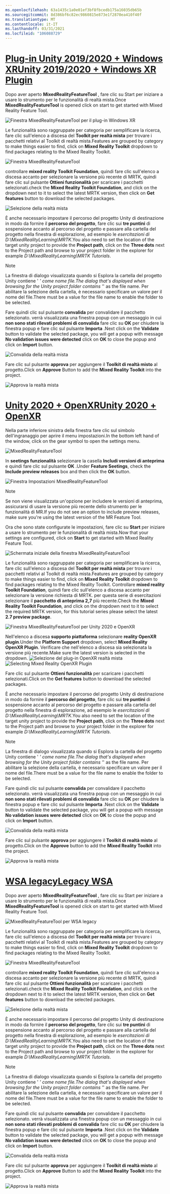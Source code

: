 ```yaml
---
ms.openlocfilehash: 63a1435c1a0e01ef3bf8fbcedb175a16035db65b
ms.sourcegitcommit: 8d386bf6c82ec9860815e873e1f2870ea410f40f
ms.translationtype: MT
ms.contentlocale: it-IT
ms.lasthandoff: 03/31/2021
ms.locfileid: "106088729"
---
```

# <a name="unity-20192020--windows-xr-plugin"></a>[<span data-ttu-id="5afd0-101">Plug-in Unity 2019/2020 + Windows XR</span><span class="sxs-lookup"><span data-stu-id="5afd0-101">Unity 2019/2020 + Windows XR Plugin</span></span>](#tab/winxr)

<span data-ttu-id="5afd0-102">Dopo aver aperto **MixedRealityFeatureTool** , fare clic su Start per iniziare a usare lo strumento per le funzionalità di realtà mista.</span><span class="sxs-lookup"><span data-stu-id="5afd0-102">Once **MixedRealityFeatureTool** is opened click on start to get started with Mixed Reality Feature Tool.</span></span>

![Finestra MixedRealityFeatureTool per il plug-in Windows XR](../images/mr-learning-base/base-02-section4-step1-2.png)

<span data-ttu-id="5afd0-104">Le funzionalità sono raggruppate per categoria per semplificare la ricerca, fare clic sull'elenco a discesa del **Toolkit per realtà mista** per trovare i pacchetti relativi al Toolkit di realtà mista.</span><span class="sxs-lookup"><span data-stu-id="5afd0-104">Features are grouped by category to make things easier to find, click on **Mixed Reality Toolkit** dropdown to find packages relating to the Mixed Reality Toolkit.</span></span>

![Finestra MixedRealityFeatureTool](../images/mr-learning-base/base-02-section4-step1-3.png)

<span data-ttu-id="5afd0-106">controllare **mixed reality Toolkit Foundation**, quindi fare clic sull'elenco a discesa accanto per selezionare la versione più recente di MRTK, quindi fare clic sul pulsante **Ottieni funzionalità** per scaricare i pacchetti selezionati.</span><span class="sxs-lookup"><span data-stu-id="5afd0-106">check the **Mixed Reality Toolkit Foundation**, and click on the dropdown next to it to select the latest MRTK version, then click on **Get features** button to download the selected packages.</span></span>

![Selezione della realtà mista](../images/mr-learning-base/base-02-section4-step1-4.png)


<span data-ttu-id="5afd0-108">È anche necessario impostare il percorso del progetto Unity di destinazione in modo da fornire il **percorso del progetto**, fare clic sui **tre puntini** di sospensione accanto al percorso del progetto e passare alla cartella del progetto nella finestra di esplorazione, ad esempio le _esercitazioni di D:\MixedRealityLearning\MRTK_.</span><span class="sxs-lookup"><span data-stu-id="5afd0-108">You also need to set the location of the target unity project to provide the **Project path**, click on the **Three dots** next to the Project path and browse to your project folder in the explorer for example _D:\MixedRealityLearning\MRTK Tutorials_.</span></span>

> [!NOTE]
> <span data-ttu-id="5afd0-109">La finestra di dialogo visualizzata quando si Esplora la cartella del progetto Unity contiene ' _' come nome file.</span><span class="sxs-lookup"><span data-stu-id="5afd0-109">The dialog that's displayed when browsing for the Unity project folder contains '_' as the file name.</span></span> <span data-ttu-id="5afd0-110">Per abilitare la selezione della cartella, è necessario specificare un valore per il nome del file.</span><span class="sxs-lookup"><span data-stu-id="5afd0-110">There must be a value for the file name to enable the folder to be selected.</span></span>

<span data-ttu-id="5afd0-111">Fare quindi clic sul pulsante **convalida** per convalidare il pacchetto selezionato. verrà visualizzata una finestra popup con un messaggio in cui **non sono stati rilevati problemi di convalida** fare clic su **OK** per chiudere la finestra popup e fare clic sul pulsante **Importa** .</span><span class="sxs-lookup"><span data-stu-id="5afd0-111">Next click on the **Validate** button to validate the selected package, you will get a popup with message **No validation issues were detected** click on **OK** to close the popup and click on **Import** button.</span></span>

![Convalida della realtà mista](../images/mr-learning-base/base-02-section4-step1-5.png)

<span data-ttu-id="5afd0-113">Fare clic sul pulsante **approva** per aggiungere il **Toolkit di realtà misto** al progetto.</span><span class="sxs-lookup"><span data-stu-id="5afd0-113">Click on **Approve** Button to add the **Mixed Reality Toolkit** into the project.</span></span>

![Approva la realtà mista](../images/mr-learning-base/base-02-section4-step1-6.png)

# <a name="unity-2020--openxr"></a>[<span data-ttu-id="5afd0-115">Unity 2020 + OpenXR</span><span class="sxs-lookup"><span data-stu-id="5afd0-115">Unity 2020 + OpenXR</span></span>](#tab/openxr)
<span data-ttu-id="5afd0-116">Nella parte inferiore sinistra della finestra fare clic sul simbolo dell'ingranaggio per aprire il menu impostazioni.</span><span class="sxs-lookup"><span data-stu-id="5afd0-116">In the bottom left hand of the window, click on the gear symbol to open the settings menu.</span></span>

![MixedRealityFeatureTool](../images/mr-learning-base/base-02-section4-step1-2.png)

<span data-ttu-id="5afd0-118">In **seetings funzionalità** selezionare la casella **Includi versioni di anteprima** e quindi fare clic sul pulsante **OK** .</span><span class="sxs-lookup"><span data-stu-id="5afd0-118">Under **Feature Seetings**, check the **Include preview releases** box and then click the **OK** button.</span></span>

![Finestra Impostazioni MixedRealityFeatureTool](../images/mrft-settings.png)

> [!NOTE]
><span data-ttu-id="5afd0-120">Se non viene visualizzata un'opzione per includere le versioni di anteprima, assicurarsi di usare la versione più recente dello strumento per le funzionalità di MR.</span><span class="sxs-lookup"><span data-stu-id="5afd0-120">If you do not see an option to include preview releases, make sure you're using the latest version of the MR Feature Tool.</span></span>

<span data-ttu-id="5afd0-121">Ora che sono state configurate le impostazioni, fare clic su **Start** per iniziare a usare lo strumento per le funzionalità di realtà mista.</span><span class="sxs-lookup"><span data-stu-id="5afd0-121">Now that your settings are configured, click on **Start** to get started with Mixed Reality Feature Tool.</span></span>

![Schermata iniziale della finestra MixedRealityFeatureTool](../images/mr-learning-base/base-02-section4-step1-2.png)

<span data-ttu-id="5afd0-123">Le funzionalità sono raggruppate per categoria per semplificare la ricerca, fare clic sull'elenco a discesa del **Toolkit per realtà mista** per trovare i pacchetti relativi al Toolkit di realtà mista.</span><span class="sxs-lookup"><span data-stu-id="5afd0-123">Features are grouped by category to make things easier to find, click on **Mixed Reality Toolkit** dropdown to find packages relating to the Mixed Reality Toolkit.</span></span>
<span data-ttu-id="5afd0-124">Controllare **mixed reality Toolkit Foundation**, quindi fare clic sull'elenco a discesa accanto per selezionare la versione richiesta di MRTK. per questa serie di esercitazioni selezionare il **pacchetto di anteprima 2,7** più recente.</span><span class="sxs-lookup"><span data-stu-id="5afd0-124">Check the **Mixed Reality Toolkit Foundation**, and click on the dropdown next to it to select the required MRTK version, for this tutorial series please select the latest **2.7 preview package**.</span></span>

![Finestra MixedRealityFeatureTool per Unity 2020 e OpenXR](../images/mrft-mrtk.png)

<span data-ttu-id="5afd0-126">Nell'elenco a discesa **supporto piattaforma** selezionare **reality OpenXR plugin**.</span><span class="sxs-lookup"><span data-stu-id="5afd0-126">Under the **Platform Support** dropdown, select **Mixed Reality OpenXR Plugin**.</span></span> <span data-ttu-id="5afd0-127">Verificare che nell'elenco a discesa sia selezionata la versione più recente.</span><span class="sxs-lookup"><span data-stu-id="5afd0-127">Make sure the latest version is selected in the dropdown.</span></span>
<span data-ttu-id="5afd0-128">![Selezione del plug-in OpenXR realtà mista](../images/mrft-openxr.png)</span><span class="sxs-lookup"><span data-stu-id="5afd0-128">![Selecting Mixed Reality OpenXR Plugin](../images/mrft-openxr.png)</span></span>

<span data-ttu-id="5afd0-129">Fare clic sul pulsante **Ottieni funzionalità** per scaricare i pacchetti selezionati.</span><span class="sxs-lookup"><span data-stu-id="5afd0-129">Click on the **Get features** button to download the selected packages.</span></span>

<span data-ttu-id="5afd0-130">È anche necessario impostare il percorso del progetto Unity di destinazione in modo da fornire il **percorso del progetto**, fare clic sui **tre puntini** di sospensione accanto al percorso del progetto e passare alla cartella del progetto nella finestra di esplorazione, ad esempio le _esercitazioni di D:\MixedRealityLearning\MRTK_.</span><span class="sxs-lookup"><span data-stu-id="5afd0-130">You also need to set the location of the target unity project to provide the **Project path**, click on the **Three dots** next to the Project path and browse to your project folder in the explorer for example _D:\MixedRealityLearning\MRTK Tutorials_.</span></span>

> [!NOTE]
> <span data-ttu-id="5afd0-131">La finestra di dialogo visualizzata quando si Esplora la cartella del progetto Unity contiene ' _' come nome file.</span><span class="sxs-lookup"><span data-stu-id="5afd0-131">The dialog that's displayed when browsing for the Unity project folder contains '_' as the file name.</span></span> <span data-ttu-id="5afd0-132">Per abilitare la selezione della cartella, è necessario specificare un valore per il nome del file.</span><span class="sxs-lookup"><span data-stu-id="5afd0-132">There must be a value for the file name to enable the folder to be selected.</span></span>

<span data-ttu-id="5afd0-133">Fare quindi clic sul pulsante **convalida** per convalidare il pacchetto selezionato. verrà visualizzata una finestra popup con un messaggio in cui **non sono stati rilevati problemi di convalida** fare clic su **OK** per chiudere la finestra popup e fare clic sul pulsante **Importa** .</span><span class="sxs-lookup"><span data-stu-id="5afd0-133">Next click on the **Validate** button to validate the selected package, you will get a popup with message **No validation issues were detected** click on **OK** to close the popup and click on **Import** button.</span></span>

![Convalida della realtà mista](../images/mrft-openxr-validate2.png)

<span data-ttu-id="5afd0-135">Fare clic sul pulsante **approva** per aggiungere il **Toolkit di realtà misto** al progetto.</span><span class="sxs-lookup"><span data-stu-id="5afd0-135">Click on the **Approve** button to add the **Mixed Reality Toolkit** into the project.</span></span>

![Approva la realtà mista](../images/mrft-openxr-import.png)

# <a name="legacy-wsa"></a>[<span data-ttu-id="5afd0-137">WSA legacy</span><span class="sxs-lookup"><span data-stu-id="5afd0-137">Legacy WSA</span></span>](#tab/wsa)
<span data-ttu-id="5afd0-138">Dopo aver aperto **MixedRealityFeatureTool** , fare clic su Start per iniziare a usare lo strumento per le funzionalità di realtà mista.</span><span class="sxs-lookup"><span data-stu-id="5afd0-138">Once **MixedRealityFeatureTool** is opened click on start to get started with Mixed Reality Feature Tool.</span></span>

![MixedRealityFeatureTool per WSA legacy](../images/mr-learning-base/base-02-section4-step1-2.png)

<span data-ttu-id="5afd0-140">Le funzionalità sono raggruppate per categoria per semplificare la ricerca, fare clic sull'elenco a discesa del **Toolkit per realtà mista** per trovare i pacchetti relativi al Toolkit di realtà mista.</span><span class="sxs-lookup"><span data-stu-id="5afd0-140">Features are grouped by category to make things easier to find, click on **Mixed Reality Toolkit** dropdown to find packages relating to the Mixed Reality Toolkit.</span></span>

![Finestra MixedRealityFeatureTool](../images/mr-learning-base/base-02-section4-step1-3.png)

<span data-ttu-id="5afd0-142">controllare **mixed reality Toolkit Foundation**, quindi fare clic sull'elenco a discesa accanto per selezionare la versione più recente di MRTK, quindi fare clic sul pulsante **Ottieni funzionalità** per scaricare i pacchetti selezionati.</span><span class="sxs-lookup"><span data-stu-id="5afd0-142">check the **Mixed Reality Toolkit Foundation**, and click on the dropdown next to it to select the latest MRTK version, then click on **Get features** button to download the selected packages.</span></span>

![Selezione della realtà mista](../images/mr-learning-base/base-02-section4-step1-4.png)

<span data-ttu-id="5afd0-144">È anche necessario impostare il percorso del progetto Unity di destinazione in modo da fornire il **percorso del progetto**, fare clic sui **tre puntini** di sospensione accanto al percorso del progetto e passare alla cartella del progetto nella finestra di esplorazione, ad esempio le _esercitazioni di D:\MixedRealityLearning\MRTK_.</span><span class="sxs-lookup"><span data-stu-id="5afd0-144">You also need to set the location of the target unity project to provide the **Project path**, click on the **Three dots** next to the Project path and browse to your project folder in the explorer for example _D:\MixedRealityLearning\MRTK Tutorials_.</span></span>

> [!NOTE]
> <span data-ttu-id="5afd0-145">La finestra di dialogo visualizzata quando si Esplora la cartella del progetto Unity contiene ' _' come nome file.</span><span class="sxs-lookup"><span data-stu-id="5afd0-145">The dialog that's displayed when browsing for the Unity project folder contains '_' as the file name.</span></span> <span data-ttu-id="5afd0-146">Per abilitare la selezione della cartella, è necessario specificare un valore per il nome del file.</span><span class="sxs-lookup"><span data-stu-id="5afd0-146">There must be a value for the file name to enable the folder to be selected.</span></span>

<span data-ttu-id="5afd0-147">Fare quindi clic sul pulsante **convalida** per convalidare il pacchetto selezionato. verrà visualizzata una finestra popup con un messaggio in cui **non sono stati rilevati problemi di convalida** fare clic su **OK** per chiudere la finestra popup e fare clic sul pulsante **Importa** .</span><span class="sxs-lookup"><span data-stu-id="5afd0-147">Next click on the **Validate** button to validate the selected package, you will get a popup with message **No validation issues were detected** click on **OK** to close the popup and click on **Import** button.</span></span>

![Convalida della realtà mista](../images/mr-learning-base/base-02-section4-step1-5.png)

<span data-ttu-id="5afd0-149">Fare clic sul pulsante **approva** per aggiungere il **Toolkit di realtà misto** al progetto.</span><span class="sxs-lookup"><span data-stu-id="5afd0-149">Click on **Approve** Button to add the **Mixed Reality Toolkit** into the project.</span></span>

![Approva la realtà mista](../images/mr-learning-base/base-02-section4-step1-6.png)

